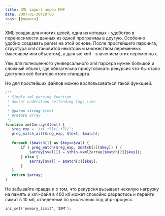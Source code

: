 ```yaml
---
title: XML import через PHP
date: 2007-01-30T10:00
tags: [форматы]
---
```


XML создан для многих целей, одна из которых - удобство в переносимости данных из одной программы в другую. Особенно удобно создавать parser на этой основе. После простейшего парсинга, структура xml становится некоторым множеством переменных (массивом или объектом), а данные xml - значением этих переменных.

Увы для полноценного универсального xml парсера нужен большой и сложный объект, где обязательна присутсвовать рекурсия что-бы стало доступно всё богатсво этого стандарта.

Но для простейших файлов можно воспользоваться такой функцией.. 

```php
/**  
 * Simple xml parsing function  
 * doesnt understand selfending tags like  
 *  
 * @param string $text  
 * @return array  
 */  
function xml2array($text) {  
   $reg_exp = '/<(.*?)>(.*?)/';  
   preg_match_all($reg_exp, $text, $match);  
	 
   foreach ($match[1] as $key=>$val) {  
	   if ( preg_match($reg_exp, $match[2][$key]) ) {  
		   $array[$val][] = $this->xml2array($match[2][$key]);  
	   } else {  
		   $array[$val] = $match[2][$key];  
	   }  
   }  
   return $array;  
}
```

Не забывайте правда и о том, что рекурсия вызывает нехилую нагрузку на память и xml-файл в 400 кб может спокойно разрастись и перейти лимит в 10 мб, отведённый по умолчанию под php-процесс.  
  
`ini_set('memory_limit','30M');`